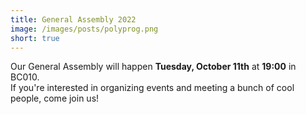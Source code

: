 ```yaml
---
title: General Assembly 2022
image: /images/posts/polyprog.png
short: true
---
```


Our General Assembly will happen **Tuesday, October 11th** at **19:00** in BC010.  
If you're interested in organizing events and meeting a bunch of cool people, come join us!
